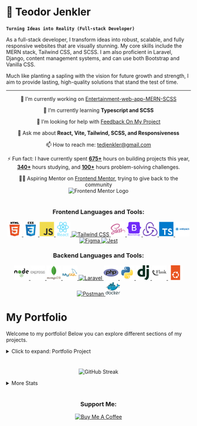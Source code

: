 # 🌳 Teodor Jenkler
**`Turning Ideas into Reality (Full-stack Developer)`**

As a full-stack developer, I transform ideas into robust, scalable, and fully responsive websites that are visually stunning. My core skills include the MERN stack, Tailwind CSS, and SCSS. I am also proficient in Laravel, Django, content management systems, and can use both Bootstrap and Vanilla CSS.

Much like planting a sapling with the vision for future growth and strength, I aim to provide lasting, high-quality solutions that stand the test of time.

---

<p align="center">
  🔭 I’m currently working on <a href="https://github.com/TedJenkler/Entertainment-web-app-MERN-SCSS">Entertainment-web-app-MERN-SCSS</a>
</p>
<p align="center">
  🌱 I’m currently learning <strong>Typescript and SCSS</strong>
</p>
<p align="center">
  🤝 I’m looking for help with <a href="https://github.com/TedJenkler/feedback-app-MERN-tailwind">Feedback On My Project</a>
</p>
<p align="center">
  💬 Ask me about <strong>React, Vite, Tailwind, SCSS, and Responsiveness</strong>
</p>
<p align="center">
  📫 How to reach me: <a href="mailto:tedjenkler@gmail.com">tedjenkler@gmail.com</a>
</p>
<p align="center">
  ⚡ Fun fact: I have currently spent <strong><u>675+</u></strong> hours on building projects this year, <strong><u>340+</u></strong> hours studying, and <strong><u>100+</u></strong> hours problem-solving challenges.
</p>
<p align="center">
  👨‍🏫 Aspiring Mentor on <a href="https://www.frontendmentor.io/">Frontend Mentor</a>, trying to give back to the community
  <br>
  <img src="https://www.frontendmentor.io/static/images/logo-desktop.svg" alt="Frontend Mentor Logo" width="100"/>
</p>

#

<h3 align="center">Frontend Languages and Tools:</h3>
<p align="center">
  <a href="https://www.w3.org/html/" target="_blank" rel="noreferrer">
    <img src="https://raw.githubusercontent.com/devicons/devicon/master/icons/html5/html5-original-wordmark.svg" alt="HTML5" width="40" height="40"/>
  </a>
  <a href="https://www.w3schools.com/css/" target="_blank" rel="noreferrer">
    <img src="https://raw.githubusercontent.com/devicons/devicon/master/icons/css3/css3-original-wordmark.svg" alt="CSS3" width="40" height="40"/>
  </a>
  <a href="https://developer.mozilla.org/en-US/docs/Web/JavaScript" target="_blank" rel="noreferrer">
    <img src="https://raw.githubusercontent.com/devicons/devicon/master/icons/javascript/javascript-original.svg" alt="JavaScript" width="40" height="40"/>
  </a>
  <a href="https://reactjs.org/" target="_blank" rel="noreferrer">
    <img src="https://raw.githubusercontent.com/devicons/devicon/master/icons/react/react-original-wordmark.svg" alt="React" width="40" height="40"/>
  </a>
  <a href="https://tailwindcss.com/" target="_blank" rel="noreferrer">
    <img src="https://www.vectorlogo.zone/logos/tailwindcss/tailwindcss-icon.svg" alt="Tailwind CSS" width="40" height="40"/>
  </a>
  <a href="https://sass-lang.com" target="_blank" rel="noreferrer">
    <img src="https://raw.githubusercontent.com/devicons/devicon/master/icons/sass/sass-original.svg" alt="Sass" width="40" height="40"/>
  </a>
  <a href="https://getbootstrap.com" target="_blank" rel="noreferrer">
    <img src="https://raw.githubusercontent.com/devicons/devicon/master/icons/bootstrap/bootstrap-plain-wordmark.svg" alt="Bootstrap" width="40" height="40"/>
  </a>
  <a href="https://redux.js.org" target="_blank" rel="noreferrer">
    <img src="https://raw.githubusercontent.com/devicons/devicon/master/icons/redux/redux-original.svg" alt="Redux" width="40" height="40"/>
  </a>
  <a href="https://www.typescriptlang.org/" target="_blank" rel="noreferrer">
    <img src="https://raw.githubusercontent.com/devicons/devicon/master/icons/typescript/typescript-original.svg" alt="TypeScript" width="40" height="40"/>
  </a>
  <a href="https://webpack.js.org/" target="_blank" rel="noreferrer">
    <img src="https://raw.githubusercontent.com/devicons/devicon/master/icons/webpack/webpack-original-wordmark.svg" alt="Webpack" width="40" height="40"/>
  </a>
  <a href="https://www.figma.com/" target="_blank" rel="noreferrer">
    <img src="https://www.vectorlogo.zone/logos/figma/figma-icon.svg" alt="Figma" width="40" height="40"/>
  </a>
  <a href="https://jestjs.io/" target="_blank" rel="noreferrer">
    <img src="https://www.vectorlogo.zone/logos/jestjsio/jestjsio-icon.svg" alt="Jest" width="40" height="40"/>
  </a>
  <!-- Additional tools can be added similarly -->
</p>

<h3 align="center">Backend Languages and Tools:</h3>
<p align="center">
  <a href="https://nodejs.org/en/" target="_blank" rel="noreferrer">
    <img src="https://raw.githubusercontent.com/devicons/devicon/master/icons/nodejs/nodejs-original-wordmark.svg" alt="Node.js" width="40" height="40"/>
  </a>
  <a href="https://expressjs.com/" target="_blank" rel="noreferrer">
    <img src="https://raw.githubusercontent.com/devicons/devicon/master/icons/express/express-original-wordmark.svg" alt="Express.js" width="40" height="40"/>
  </a>
  <a href="https://www.mongodb.com/" target="_blank" rel="noreferrer">
    <img src="https://raw.githubusercontent.com/devicons/devicon/master/icons/mongodb/mongodb-original-wordmark.svg" alt="MongoDB" width="40" height="40"/>
  </a>
  <a href="https://www.mysql.com/" target="_blank" rel="noreferrer">
    <img src="https://raw.githubusercontent.com/devicons/devicon/master/icons/mysql/mysql-original-wordmark.svg" alt="MySQL" width="40" height="40"/>
  </a>
  <a href="https://laravel.com/" target="_blank" rel="noreferrer">
    <img src="https://cdn.worldvectorlogo.com/logos/laravel-2.svg" alt="Laravel" width="40" height="40"/>
  </a>
  <a href="https://www.php.net/" target="_blank" rel="noreferrer">
    <img src="https://raw.githubusercontent.com/devicons/devicon/master/icons/php/php-original.svg" alt="PHP" width="40" height="40"/>
  </a>
  <a href="https://www.python.org/" target="_blank" rel="noreferrer">
    <img src="https://raw.githubusercontent.com/devicons/devicon/master/icons/python/python-original.svg" alt="Python" width="40" height="40"/>
  </a>
  <a href="https://www.djangoproject.com/" target="_blank" rel="noreferrer">
    <img src="https://raw.githubusercontent.com/devicons/devicon/master/icons/django/django-plain.svg" alt="Django" width="40" height="40"/>
  </a>
  <a href="https://flask.palletsprojects.com/" target="_blank" rel="noreferrer">
    <img src="https://raw.githubusercontent.com/devicons/devicon/master/icons/flask/flask-original-wordmark.svg" alt="Flask" width="40" height="40"/>
  </a>
  <a href="https://ubuntu.com/" target="_blank" rel="noreferrer">
    <img src="https://raw.githubusercontent.com/devicons/devicon/master/icons/ubuntu/ubuntu-plain.svg" alt="Ubuntu" width="40" height="40"/>
  </a>
  <a href="https://www.postman.com/" target="_blank" rel="noreferrer">
    <img src="https://www.vectorlogo.zone/logos/getpostman/getpostman-icon.svg" alt="Postman" width="40" height="40"/>
  </a>
  <a href="https://www.docker.com/" target="_blank" rel="noreferrer">
    <img src="https://raw.githubusercontent.com/devicons/devicon/master/icons/docker/docker-original-wordmark.svg" alt="Docker" width="40" height="40"/>
  </a>
  <!-- Additional tools can be added similarly -->
</p>

#

# My Portfolio

Welcome to my portfolio! Below you can explore different sections of my projects.

<details>
  <summary>Click to expand: Portfolio Project</summary>

  <details>
    <summary>SCSS Portfolio</summary>

    **Content here**

  </details>

</details>

#

<p align="center">
  <img src="https://github-readme-streak-stats.herokuapp.com/?user=TedJenkler&theme=radical" alt="GitHub Streak" />
</p>

<details>
  <summary>More Stats</summary>
  <p align="center">
    <img src="https://github-readme-stats.vercel.app/api/top-langs/?username=TedJenkler&layout=compact&langs_count=10&theme=radical" alt="Top Languages" />
  </p>
  <p align="center">
    <img src="https://github-profile-summary-cards.vercel.app/api/cards/profile-details?username=TedJenkler&theme=radical" alt="GitHub Profile Summary" />
  </p>
  <p align="center">
    <img src="https://github-profile-summary-cards.vercel.app/api/cards/repos-per-language?username=TedJenkler&theme=radical" alt="Top Languages by Repositories" />
    <img src="https://github-profile-summary-cards.vercel.app/api/cards/most-commit-language?username=TedJenkler&theme=radical" alt="Top Languages by Commits" />
  </p>
  <p align="center">
    <img src="https://github-profile-summary-cards.vercel.app/api/cards/productive-time?username=TedJenkler&theme=radical&utcOffset=8" alt="Most Productive Time" />
  </p>
</details>

#

<h3 align="center">Support Me:</h3>
<p align="center">
  <a href="https://www.buymeacoffee.com/tedjenkler">
    <img src="https://cdn.buymeacoffee.com/buttons/v2/default-yellow.png" height="50" alt="Buy Me A Coffee" />
  </a>
</p>
